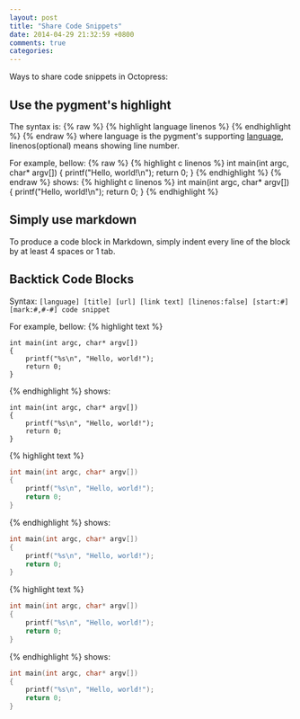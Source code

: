 ```yaml
---
layout: post
title: "Share Code Snippets"
date: 2014-04-29 21:32:59 +0800
comments: true
categories: 
---
```

Ways to share code snippets in Octopress:

Use the pygment's highlight
---------------------------
The syntax is: 
{% raw %}
{% highlight language linenos %}
{% endhighlight %}
{% endraw %}
where language is the pygment's supporting [language](pygments.org/languages), linenos(optional) means showing line number.

For example, bellow:
{% raw %}
{% highlight c linenos %}
int main(int argc, char* argv[])
{
    printf("Hello, world!\n");
    return 0;
}
{% endhighlight %}
{% endraw %}
shows:
{% highlight c linenos %}
int main(int argc, char* argv[])
{
    printf("Hello, world!\n");
    return 0;
}
{% endhighlight %}


Simply use markdown
-------------------
To produce a code block in Markdown, simply indent every line of the block by at least 4 spaces or 1 tab.


Backtick Code Blocks
--------------------
Syntax:
    ``` [language] [title] [url] [link text] [linenos:false] [start:#] [mark:#,#-#]
    code snippet
    ```

For example, bellow:
{% highlight text %}
``` 
int main(int argc, char* argv[])
{
    printf("%s\n", "Hello, world!");
    return 0;
}
```
{% endhighlight %}
shows:
``` 
int main(int argc, char* argv[])
{
    printf("%s\n", "Hello, world!");
    return 0;
}
```
{% highlight text %}
``` c  
int main(int argc, char* argv[])
{
    printf("%s\n", "Hello, world!");
    return 0;
}
```
{% endhighlight %}
shows:
``` c  
int main(int argc, char* argv[])
{
    printf("%s\n", "Hello, world!");
    return 0;
}
```
{% highlight text %}
``` c "Hello World.cpp" mark:3 
int main(int argc, char* argv[])
{
    printf("%s\n", "Hello, world!");
    return 0;
}
```
{% endhighlight %}
shows:
``` c "Hello World.cpp" mark:3 
int main(int argc, char* argv[])
{
    printf("%s\n", "Hello, world!");
    return 0;
}
```


